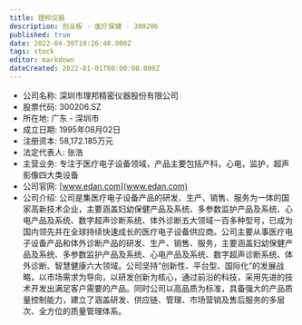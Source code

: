 ```yaml
---
title: 理邦仪器
description: 创业板 - 医疗保健 - 300206
published: true
date: 2022-04-30T19:26:40.000Z
tags: stock
editor: markdown
dateCreated: 2022-01-01T00:00:00.000Z
---
```


- 公司名称: 深圳市理邦精密仪器股份有限公司
- 股票代码: 300206.SZ
- 所在地: 广东 - 深圳市
- 成立日期: 1995年08月02日
- 注册资本: 58,172.185万元
- 法定代表人: 张浩
- 主营业务: 专注于医疗电子设备领域，产品主要包括产科，心电，监护，超声影像四大类设备
- 公司官网: [www.edan.com](www.edan.com)
- 公司介绍: 公司是集医疗电子设备产品的研发、生产、销售、服务为一体的国家高新技术企业，主要涵盖妇幼保健产品及系统、多参数监护产品及系统、心电产品及系统、数字超声诊断系统、体外诊断五大领域一百多种型号，已成为国内领先并在全球持续快速成长的医疗电子设备供应商。公司主要从事医疗电子设备产品和体外诊断产品的研发、生产、销售、服务，主要涵盖妇幼保健产品及系统、多参数监护产品及系统、心电产品及系统、数字超声诊断系统、体外诊断、智慧健康六大领域。公司坚持“创新性、平台型、国际化”的发展战略，以市场需求为导向，以研发创新为核心，通过前沿的科技，采用先进的技术开发出满足客户需要的产品。同时公司以高品质为标准，具备强大的产品质量控制能力，建立了涵盖研发、供应链、管理、市场营销及售后服务的多层次、全方位的质量管理体系。


